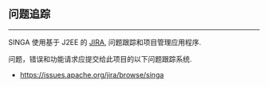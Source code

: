 ## 问题追踪

___

SINGA 使用基于 J2EE 的 [JIRA](https://www.atlassian.com/software/jira), 问题跟踪和项目管理应用程序.

问题，错误和功能请求应提交给此项目的以下问题跟踪系统.

* https://issues.apache.org/jira/browse/singa
